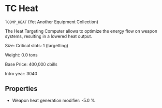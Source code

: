 # TC Heat

`TCOMP_HEAT` (Yet Another Equipment Collection)

The Heat Targeting Computer allows to optimize the energy flow on weapon systems, resulting in a lowered heat output.

Size: Critical slots: 1 (targetting)

Weight: 0.0 tons

Base Price: 400,000 cbills

Intro year: 3040

## Properties
* Weapon heat generation modifier: -5.0 %
